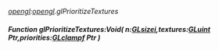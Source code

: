_[opengl](../../modules/opengl/opengl-module.md):[opengl](../../modules/opengl/opengl-module.md).glPrioritizeTextures_
##### Function glPrioritizeTextures:Void( n:[GLsizei](../../modules/opengl/opengl-glsizei.md),textures:[GLuint](../../modules/opengl/opengl-gluint.md) Ptr,priorities:[GLclampf](../../modules/opengl/opengl-glclampf.md) Ptr )
